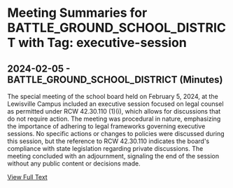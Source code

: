 # Meeting Summaries for BATTLE_GROUND_SCHOOL_DISTRICT with Tag: executive-session

## 2024-02-05 - BATTLE_GROUND_SCHOOL_DISTRICT (Minutes)

The special meeting of the school board held on February 5, 2024, at the Lewisville Campus included an executive session focused on legal counsel as permitted under RCW 42.30.110 (1)(i), which allows for discussions that do not require action. The meeting was procedural in nature, emphasizing the importance of adhering to legal frameworks governing executive sessions. No specific actions or changes to policies were discussed during this session, but the reference to RCW 42.30.110 indicates the board's compliance with state legislation regarding private discussions. The meeting concluded with an adjournment, signaling the end of the session without any public content or decisions made.

[View Full Text](https://raw.githubusercontent.com/VoronoiPerspectives/WashingtonStateSchoolBoardExplorer/refs/heads/main/data/countries/usa/states/wa/counties/clark/school_boards/battle_ground_school_district/2024/processed/2024-02-05-specialmeetingexecutivesession-minutes.txt)

